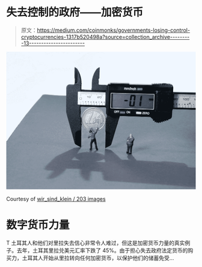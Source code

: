 # 失去控制的政府——加密货币

> 原文：<https://medium.com/coinmonks/governments-losing-control-cryptocurrencies-1317b520498a?source=collection_archive---------13----------------------->

![](img/560dea8d5fbb460ccaa58afc6e6225bd.png)

Courtesy of [wir_sind_klein / 203 images](https://pixabay.com/users/wir_sind_klein-6630807/)

# **数字货币力量**

T 土耳其人和他们对里拉失去信心非常令人难过，但这是加密货币力量的真实例子。去年，土耳其里拉兑美元汇率下跌了 45%。由于担心失去政府法定货币的购买力，土耳其人开始从里拉转向任何加密货币，以保护他们的储蓄免受…